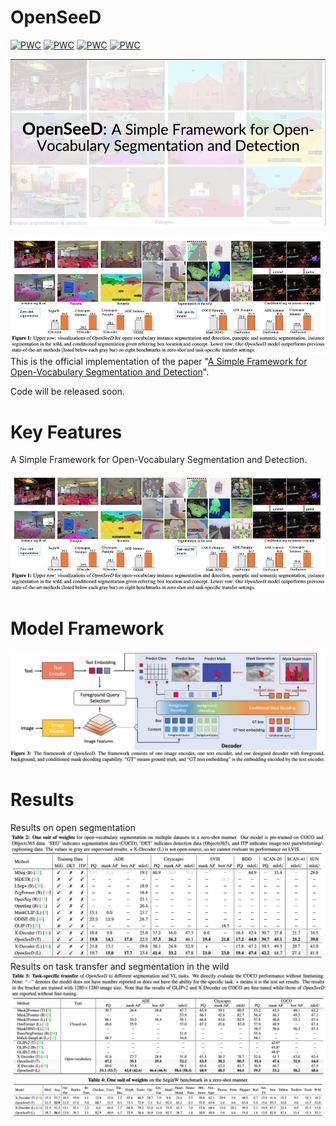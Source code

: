 # OpenSeeD
[![PWC](https://img.shields.io/endpoint.svg?url=https://paperswithcode.com/badge/a-simple-framework-for-open-vocabulary/panoptic-segmentation-on-coco-minival)](https://paperswithcode.com/sota/panoptic-segmentation-on-coco-minival?p=a-simple-framework-for-open-vocabulary)
[![PWC](https://img.shields.io/endpoint.svg?url=https://paperswithcode.com/badge/a-simple-framework-for-open-vocabulary/panoptic-segmentation-on-ade20k-val)](https://paperswithcode.com/sota/panoptic-segmentation-on-ade20k-val?p=a-simple-framework-for-open-vocabulary)
[![PWC](https://img.shields.io/endpoint.svg?url=https://paperswithcode.com/badge/a-simple-framework-for-open-vocabulary/instance-segmentation-on-ade20k-val)](https://paperswithcode.com/sota/instance-segmentation-on-ade20k-val?p=a-simple-framework-for-open-vocabulary)
[![PWC](https://img.shields.io/endpoint.svg?url=https://paperswithcode.com/badge/a-simple-framework-for-open-vocabulary/instance-segmentation-on-cityscapes-val)](https://paperswithcode.com/sota/instance-segmentation-on-cityscapes-val?p=a-simple-framework-for-open-vocabulary)

[![IMAGE ALT TEXT HERE](figs/cover.jpg)](https://www.youtube.com/watch?v=z4gsQw2n7iM)

![hero_figure](figs/intro.jpg)
This is the official implementation of the paper "[A Simple Framework for Open-Vocabulary Segmentation and Detection](https://arxiv.org/pdf/2303.08131.pdf)". 

Code will be released soon.

# Key Features
A Simple Framework for Open-Vocabulary Segmentation and Detection.


![hero_figure](figs/intro.jpg)
# Model Framework
![hero_figure](figs/framework.jpg)
# Results
Results on open segmentation
![hero_figure](figs/results1.jpg)
Results on task transfer and segmentation in the wild
![hero_figure](figs/results2.jpg)

